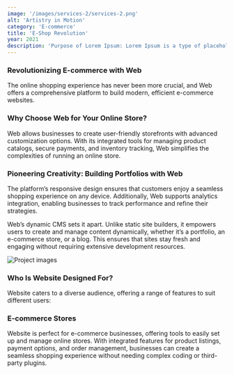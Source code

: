 ```yaml
---
image: '/images/services-2/services-2.png'
alt: 'Artistry in Motion'
category: 'E-commerce'
title: 'E-Shop Revolution'
year: 2021
description: 'Purpose of Lorem Ipsum: Lorem Ipsum is a type of placeholder text commonly used in the design and publishing industries. It allows designers to fill a layout with text that resembles natural language without the distraction of meaningful content. This helps to focus on the visual aspects of the design, such as typography, spacing, and overall composition, making it easier to evaluate the aesthetic qualities of a project.'
---
```


### Revolutionizing E-commerce with Web

The online shopping experience has never been more crucial, and Web offers a comprehensive platform to build modern, efficient e-commerce websites.

### Why Choose Web for Your Online Store?

Web allows businesses to create user-friendly storefronts with advanced customization options. With its integrated tools for managing product catalogs, secure payments, and inventory tracking, Web simplifies the complexities of running an online store.

### Pioneering Creativity: Building Portfolios with Web

The platform’s responsive design ensures that customers enjoy a seamless shopping experience on any device. Additionally, Web supports analytics integration, enabling businesses to track performance and refine their strategies.

Web’s dynamic CMS sets it apart. Unlike static site builders, it empowers users to create and manage content dynamically, whether it’s a portfolio, an e-commerce store, or a blog. This ensures that sites stay fresh and engaging without requiring extensive development resources.

![Project images](/images/project-details/project-details-2-banner.png)

### Who Is Website Designed For?

Website caters to a diverse audience, offering a range of features to suit different users:

### E-commerce Stores

Website is perfect for e-commerce businesses, offering tools to easily set up and manage online stores. With integrated features for product listings, payment options, and order management, businesses can create a seamless shopping experience without needing complex coding or third-party plugins.
